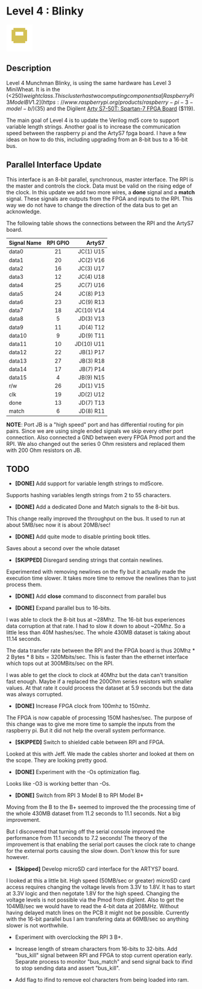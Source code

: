 # Level 4 : Blinky
![level3_Blinky](../images/level4_Blinky.png)

## Description

Level 4 Munchman Blinky, is using the same hardware has Level 3 MiniWheat.
It is in the (<$250) weight class.  This cluster has two
computing components a [Raspberry Pi 3 Model B V1.2](https://www.raspberrypi.org/products/raspberry-pi-3-model-b/)
($35) and the Digilent [Arty S7-50T: Spartan-7 FPGA
Board](https://reference.digilentinc.com/reference/programmable-logic/arty-s7/start) ($119).

The main goal of Level 4 is to update the Verilog md5 core to support variable length
strings. Another goal is to increase the communication speed between the raspberry pi
and the ArtyS7 fpga board.  I have a few ideas on how to do this, including upgrading
from an 8-bit bus to a 16-bit bus.

## Parallel Interface Update

This interface is an 8-bit parallel, synchronous, master interface.
The RPI is the master and controls the clock.  Data must be valid on the
rising edge of the clock.  In this update we add two more wires, a
**done** signal and a **match** signal.  These signals are outputs from
the FPGA and inputs to the RPI.  This way we do not have to change
the direction of the data bus to get an acknowledge.

The following table shows the connections between the RPI and the ArtyS7 board.

| Signal Name   | RPI GPIO  | ArtyS7     |
| ------------- |:---------:| ----------:|
| data0         | 21        | JC(1) U15  |
| data1         | 20        | JC(2) V16  |
| data2         | 16        | JC(3) U17  |
| data3         | 12        | JC(4) U18  |
| data4         | 25        | JC(7) U16  |
| data5         | 24        | JC(8) P13  |
| data6         | 23        | JC(9) R13  |
| data7         | 18        | JC(10) V14 |
| data8         | 5         | JD(3) V13 |
| data9         | 11        | JD(4) T12 |
| data10        | 9         | JD(9) T11 |
| data11        | 10        | JD(10) U11 |
| data12        | 22        | JB(1) P17 |
| data13        | 27        | JB(3) R18 |
| data14        | 17        | JB(7) P14 |
| data15        | 4         | JB(9) N15 |
| r/w           | 26        | JD(1) V15  |
| clk           | 19        | JD(2) U12  |
| done          | 13        | JD(7) T13  |
| match         | 6         | JD(8) R11  |


**NOTE**: Port JB is a "high speed" port and has differential routing for pin pairs.
Since we are using single ended signals we skip every other port connection. Also
connected a GND between every FPGA Pmod port and the RPI. We also changed
out the series 0 Ohm resisters and replaced them with 200 Ohm resistors on JB.


## TODO

* **[DONE]** Add support for variable length strings to md5core.

Supports hashing variables length strings from 2 to 55 characters.

* **[DONE]** Add a dedicated Done and Match signals to the 8-bit bus.

This change really improved the throughput on the bus. It
used to run at about 5MB/sec now it is about 20MB/sec!

* **[DONE]** Add quite mode to disable printing book titles.

Saves about a second over the whole dataset

* **[SKIPPED]** Disregard sending strings that contain newlines.

Experimented with removing newlines on the fly but it actually
made the execution time slower.  It takes more time to remove
the newlines than to just process them.

* **[DONE]** Add **close** command to disconnect from parallel bus

* **[DONE]** Expand parallel bus to 16-bits.

I was able to clock the 8-bit bus at ~28Mhz.  The 16-bit bus experiences
data corruption at that rate.  I had to slow it down to about ~20Mhz.
So a little less than 40M hashes/sec.  The whole 430MB dataset
is taking about 11.14 seconds.

The data transfer rate between the RPI and the FPGA board
is thus 20Mhz * 2 Bytes * 8 bits = 320Mbits/sec.
This is faster than the ethernet interface which tops
out at 300MBits/sec on the RPI.

I was able to get the clock to clock at 40Mhz but the data
can't transition fast enough.  Maybe if a replaced the 200Ohm
series resistors with smaller values.  At that rate it could
process the dataset at 5.9 seconds but the data was always corrupted.

* **[DONE]** Increase FPGA clock from 100mhz to 150mhz.

The FPGA is now capable of processing 150M hashes/sec.
The purpose of this change was to give me more time
to sample the inputs from the raspberry pi.
But it did not help the overall system performance.

* **[SKIPPED]** Switch to shielded cable between RPI and FPGA.

Looked at this with Jeff.  We made the cables shorter and looked
at them on the scope.  They are looking pretty good.

* **[DONE]** Experiment with the -Os optimization flag.

Looks like -O3 is working better than -Os.

* **[DONE]** Switch from RPI 3 Model B to RPI Model B+

Moving from the B to the B+ seemed to improved
the the processing time of the whole 430MB dataset
from 11.2 seconds to 11.1 seconds.  Not a big improvement.

But I discovered that turning off the serial console
improved the performance from 11.1 seconds to 7.2 seconds!
The theory of the improvement is that enabling the serial
port causes the clock rate to change for the external ports
causing the slow down.  Don't know this for sure however.

* **[Skipped]** Develop microSD card interface for the ARTYS7 board.

I looked at this a little bit.  High speed (50MB/sec or greater)
microSD card access requires changing the voltage levels from 3.3V
to 1.8V.  It has to start at 3.3V logic and then negotate 1.8V
for the high speed.  Changing the voltage levels is not possible
via the Pmod from digilent.  Also to get the 104MB/sec we would
have to read the 4-bit data at 208MHz.  Without having delayed
match lines on the PCB it might not be possible.  Currently
with the 16-bit parallel bus I am transfering data at 66MB/sec
so anything slower is not worthwhile.

* Experiment with overclocking the RPI 3 B+.

* Increase length of stream characters from 16-bits to 32-bits.
Add "bus_kill" signal between RPI and FPGA to stop current operation early.
Separate process to monitor "bus_match" and send signal back to ifind
to stop sending data and assert "bus_kill".

* Add flag to ifind to remove eol characters from being loaded into ram.


